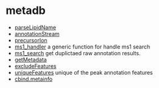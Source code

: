 # metadb



+ [parseLipidName](metadb/parseLipidName.1) 
+ [annotationStream](metadb/annotationStream.1) 
+ [precursorIon](metadb/precursorIon.1) 
+ [ms1_handler](metadb/ms1_handler.1) a generic function for handle ms1 search
+ [ms1_search](metadb/ms1_search.1) get duplictaed raw annotation results.
+ [getMetadata](metadb/getMetadata.1) 
+ [excludeFeatures](metadb/excludeFeatures.1) 
+ [uniqueFeatures](metadb/uniqueFeatures.1) unique of the peak annotation features
+ [cbind.metainfo](metadb/cbind.metainfo.1) 
